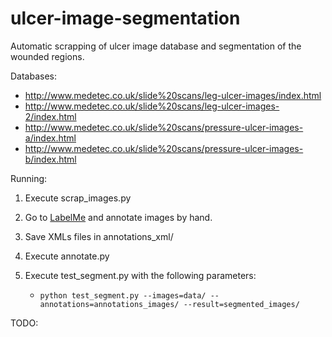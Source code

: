 # ulcer-image-segmentation

Automatic scrapping of ulcer image database and segmentation of the wounded regions.

Databases:

- http://www.medetec.co.uk/slide%20scans/leg-ulcer-images/index.html
- http://www.medetec.co.uk/slide%20scans/leg-ulcer-images-2/index.html
- http://www.medetec.co.uk/slide%20scans/pressure-ulcer-images-a/index.html
- http://www.medetec.co.uk/slide%20scans/pressure-ulcer-images-b/index.html

Running:

1. Execute scrap_images.py

2. Go to [LabelMe](http://labelme.csail.mit.edu/Release3.0/) and annotate images by hand.

3. Save XMLs files in annotations_xml/

4. Execute annotate.py

5. Execute test_segment.py with the following parameters:

    - `python test_segment.py --images=data/ --annotations=annotations_images/ --result=segmented_images/`

TODO:
